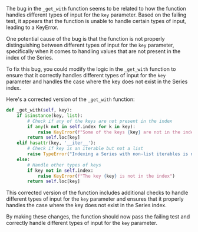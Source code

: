 The bug in the `_get_with` function seems to be related to how the function handles different types of input for the `key` parameter. Based on the failing test, it appears that the function is unable to handle certain types of input, leading to a KeyError.

One potential cause of the bug is that the function is not properly distinguishing between different types of input for the `key` parameter, specifically when it comes to handling values that are not present in the index of the Series.

To fix this bug, you could modify the logic in the `_get_with` function to ensure that it correctly handles different types of input for the `key` parameter and handles the case where the key does not exist in the Series index.

Here's a corrected version of the `_get_with` function:

```python
def _get_with(self, key):
    if isinstance(key, list):
        # Check if any of the keys are not present in the index
        if any(k not in self.index for k in key):
            raise KeyError(f"Some of the keys {key} are not in the index")
        return self.loc[key]
    elif hasattr(key, '__iter__'):
        # Check if key is an iterable but not a list
        raise TypeError("Indexing a Series with non-list iterables is not supported")
    else:
        # Handle other types of keys
        if key not in self.index:
            raise KeyError(f"The key {key} is not in the index")
        return self.loc[key]
```

This corrected version of the function includes additional checks to handle different types of input for the `key` parameter and ensures that it properly handles the case where the key does not exist in the Series index.

By making these changes, the function should now pass the failing test and correctly handle different types of input for the `key` parameter.